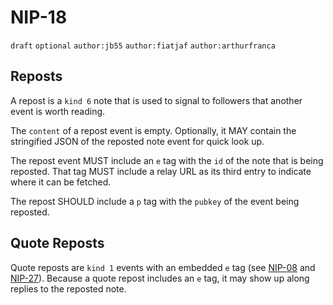 # NIP-18

`draft` `optional` `author:jb55` `author:fiatjaf` `author:arthurfranca`

## Reposts
A repost is a `kind 6` note that is used to signal to followers
that another event is worth reading.

The `content` of a repost event is empty. Optionally, it MAY contain
the stringified JSON of the reposted note event for quick look up.

The repost event MUST include an `e` tag with the `id` of the note that is
being reposted. That tag MUST include a relay URL as its third entry
to indicate where it can be fetched.

The repost SHOULD include a `p` tag with the `pubkey` of the event being
reposted.

## Quote Reposts

Quote reposts are `kind 1` events with an embedded `e` tag (see [NIP-08](08.md) and [NIP-27](27.md)).
Because a quote repost includes an `e` tag, it may show up along replies to the reposted note.
